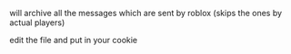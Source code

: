will archive all the messages which are sent by roblox (skips the ones by actual players)





edit the file and put in your cookie
